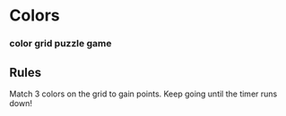 # Colors
### color grid puzzle game

## Rules
Match 3 colors on the grid to gain points. Keep going until the timer runs down!
